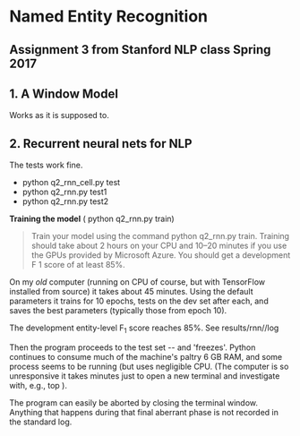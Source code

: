 # Named Entity Recognition

## Assignment 3 from Stanford NLP class Spring 2017



## **1. A Window Model**

Works as it is supposed to.



## **2. Recurrent neural nets for NLP**


The tests work fine.
 - python q2_rnn_cell.py test
 - python q2_rnn.py test1
 - python q2_rnn.py test2


**Training the model** ( python q2_rnn.py train)

> Train your model using the command python q2_rnn.py train. Training
should take about 2 hours on your CPU and 10–20 minutes if you use the GPUs provided by
Microsoft Azure. You should get a development F 1 score of at least 85%.


On my _old_ computer (running on CPU of course, but with TensorFlow installed from source) it takes about 45 minutes.
Using the default parameters it trains for 10 epochs, tests on the dev set after each, and saves the best parameters (typically those from epoch 10).


The development entity-level F<sub>1</sub> score reaches 85%.
See results/rnn/<timestamp>/log


Then the program proceeds to the test set -- and 'freezes'.  Python continues to consume much of the machine's paltry 6 GB RAM, and some process seems to be running (but uses negligible CPU.  (The computer is so unresponsive it takes minutes just to open a new terminal and investigate with, e.g., top ).

The program can easily be aborted by closing the terminal window.  Anything that happens during that final aberrant phase is not recorded in the standard log.






